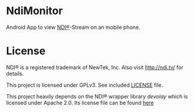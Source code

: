 # NdiMonitor

Android App to view [NDI®](http://ndi.tv/)-Stream on an mobile phone. 

# License

NDI® is a registered trademark of NewTek, Inc. Also visit http://ndi.tv/ for details.

This project is licensed under GPLv3. See included [LICENSE](LICENSE) file.

This project heavily depends on the NDI® wrapper library _devolay_ which is licensed under Apache 2.0. Its license file can be found [here](https://github.com/WalkerKnapp/devolay/blob/release/LICENSE)
